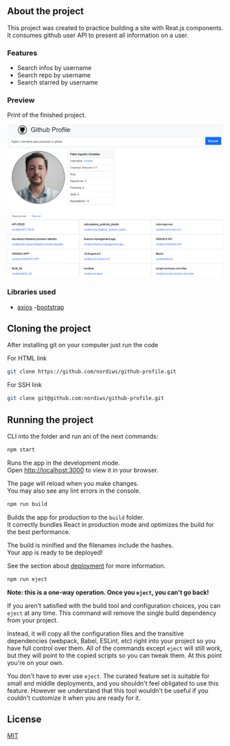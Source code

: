 ## About the project

This project was created to practice building a site with Reat.js components. It consumes github user API to present all information on a user.


### Features

- Search infos by username
- Search repo by username
- Search starred by username

### Preview

Print of the finished project.

![plot](./src/assets/img/screenshot.png)

### Libraries used

- [axios](https://www.npmjs.com/package/axios)
-[bootstrap](https://getbootstrap.com/)


## Cloning the project

After installing git on your computer just run the code

For HTML link
```bash
git clone https://github.com/nordiws/github-profile.git
```

For SSH link

```bash
git clone git@github.com:nordiws/github-profile.git
```


## Running the project

CLI into the folder and run ani of the next commands:

```bash
npm start
```

Runs the app in the development mode.\
Open [http://localhost:3000](http://localhost:3000) to view it in your browser.

The page will reload when you make changes.\
You may also see any lint errors in the console.

```bash
npm run build
```

Builds the app for production to the `build` folder.\
It correctly bundles React in production mode and optimizes the build for the best performance.

The build is minified and the filenames include the hashes.\
Your app is ready to be deployed!

See the section about [deployment](https://facebook.github.io/create-react-app/docs/deployment) for more information.

```bash
npm run eject
```

**Note: this is a one-way operation. Once you `eject`, you can't go back!**

If you aren't satisfied with the build tool and configuration choices, you can `eject` at any time. This command will remove the single build dependency from your project.

Instead, it will copy all the configuration files and the transitive dependencies (webpack, Babel, ESLint, etc) right into your project so you have full control over them. All of the commands except `eject` will still work, but they will point to the copied scripts so you can tweak them. At this point you're on your own.

You don't have to ever use `eject`. The curated feature set is suitable for small and middle deployments, and you shouldn't feel obligated to use this feature. However we understand that this tool wouldn't be useful if you couldn't customize it when you are ready for it.

## License
[MIT](/LICENSE)